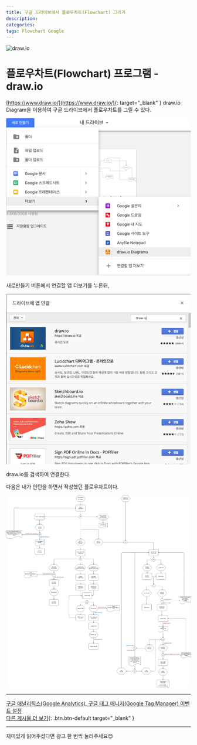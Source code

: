 ```yaml
---
title: 구글 드라이브에서 플로우차트(Flowchart) 그리기
description: 
categories: 
tags: Flowchart Google
---
```


![draw.io](https://support.invisionapp.com/hc/article_attachments/360024164052/drawio-studio-app.png)

# 플로우차트(Flowchart) 프로그램 - draw.io

[https://www.draw.io/](https://www.draw.io/){: target="_blank" } 
draw.io Diagram을 이용하여 구글 드라이브에서 플로우차트를 그릴 수 있다.

![구글드라이브 새로만들기 버튼](/assets/images/draw.io1.png)

새로만들기 버튼에서 연결할 앱 더보기를 누른뒤,

![연결할 앱 더보기에서 draw.io 검색](/assets/images/draw.io2.png)

draw.io를 검색하여 연결한다.

다음은 내가 인턴을 하면서 작성했던 플로우차트이다.

![Flowchart](/assets/images/draw.io-flowchart.jpg)

---

[구글 애널리틱스(Google Analytics), 구글 태그 매니저(Google Tag Manager) 이벤트 설정](https://groovypark.github.io/2018/02/13/Google-Analytics-event/)  
[다른 게시물 더 보기](https://groovypark.github.io/){: .btn.btn-default target="_blank" }

<script async src="https://pagead2.googlesyndication.com/pagead/js/adsbygoogle.js"></script>
<script>
     (adsbygoogle = window.adsbygoogle || []).push({
          google_ad_client: "ca-pub-6617938723159910",
          enable_page_level_ads: true
     });
</script>

---

재미있게 읽어주셨다면 광고 한 번씩 눌러주세요😊